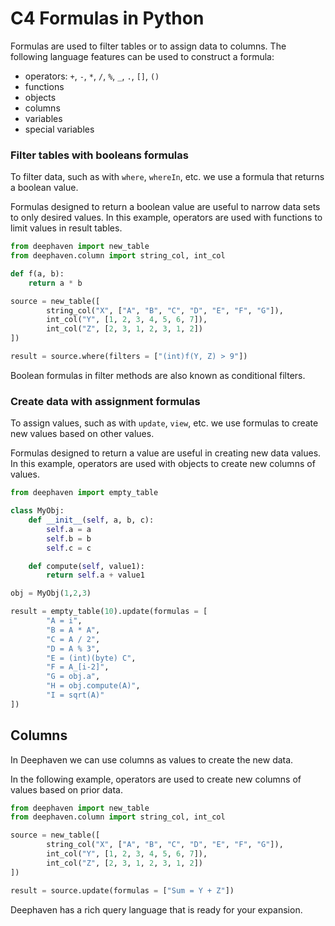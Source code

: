 # C4 Formulas in Python

Formulas are used to filter tables or to assign data to columns. The following language features can be used to construct a formula:

- operators:  `+`, `-`, `*`, `/`, `%`, `_`, `.`, `[]`, `()`
- functions 
- objects
- columns
- variables
- special variables



### Filter tables with booleans formulas

To filter data, such as with `where`, `whereIn`, etc. we use a formula that returns a boolean value. 

Formulas designed to return a boolean value are useful to narrow data sets to only desired values. In this example, operators are used with functions to limit values in result tables.

```python
from deephaven import new_table
from deephaven.column import string_col, int_col

def f(a, b):
    return a * b

source = new_table([
        string_col("X", ["A", "B", "C", "D", "E", "F", "G"]),
        int_col("Y", [1, 2, 3, 4, 5, 6, 7]),
        int_col("Z", [2, 3, 1, 2, 3, 1, 2])
])

result = source.where(filters = ["(int)f(Y, Z) > 9"])
```

Boolean formulas in filter methods are also known as conditional filters.

### Create data with assignment formulas

To assign values, such as with `update`, `view`, etc. we use formulas to create new values based on other values. 

Formulas designed to return a value are useful in creating new data values. In this example, operators are used with objects to create new columns of values.

```python
from deephaven import empty_table

class MyObj:
    def __init__(self, a, b, c):
        self.a = a
        self.b = b
        self.c = c

    def compute(self, value1):
        return self.a + value1

obj = MyObj(1,2,3)

result = empty_table(10).update(formulas = [
        "A = i",
        "B = A * A",
        "C = A / 2",
        "D = A % 3",
        "E = (int)(byte) C",
        "F = A_[i-2]",
        "G = obj.a",
        "H = obj.compute(A)",
        "I = sqrt(A)"
])
```

## Columns 

In Deephaven we can use columns as values to create the new data. 

In the following example, operators are used to create new columns of values based on prior data.

```python
from deephaven import new_table
from deephaven.column import string_col, int_col

source = new_table([
        string_col("X", ["A", "B", "C", "D", "E", "F", "G"]),
        int_col("Y", [1, 2, 3, 4, 5, 6, 7]),
        int_col("Z", [2, 3, 1, 2, 3, 1, 2])
])

result = source.update(formulas = ["Sum = Y + Z"])
```

Deephaven has a rich query language that is ready for your expansion.  